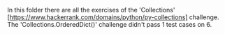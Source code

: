In this folder there are all the exercises of the 'Collections' [https://www.hackerrank.com/domains/python/py-collections] challenge.
The 'Collections.OrderedDict()' challenge didn't pass 1 test cases on 6.